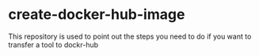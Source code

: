 # create-docker-hub-image
This repository is used to point out the steps you need to do if you want to transfer a tool to dockr-hub 
